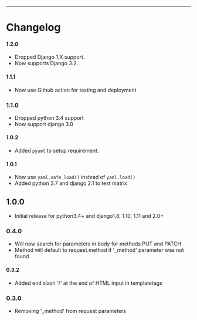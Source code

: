 ----------------------------

# Changelog


#### 1.2.0

* Dropped Django 1.X support.
* Now supports Django 3.2.

#### 1.1.1

* Now use Github action for testing and deployment

### 1.1.0

* Dropped python 3.4 support
* Now support django 3.0


#### 1.0.2

* Added `pyaml` to setup requirement.


#### 1.0.1

* Now use `yaml.safe_load()` instead of `yaml.load()`
* Added python 3.7 and django 2.1 to test matrix


## 1.0.0

* Initial release for python3.4+ and django1.8, 1.10, 1.11 and 2.0+ 


### 0.4.0

* Will now search for parameters in body for methods PUT and PATCH
* Method will default to request.method if '_method' parameter was not found


#### 0.3.2

* Added end slash '/' at the end of HTML input in templatetags


### 0.3.0

* Removing '_method' from request parameters
